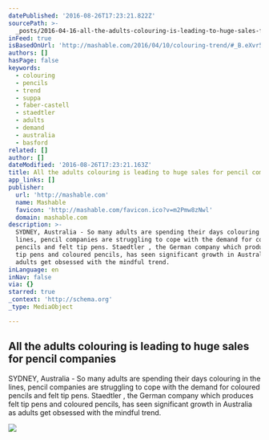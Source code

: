 ```yaml
---
datePublished: '2016-08-26T17:23:21.822Z'
sourcePath: >-
  _posts/2016-04-16-all-the-adults-colouring-is-leading-to-huge-sales-for-pencil.md
inFeed: true
isBasedOnUrl: 'http://mashable.com/2016/04/10/colouring-trend/#_B.eXvr5Fgq5'
authors: []
hasPage: false
keywords:
  - colouring
  - pencils
  - trend
  - suppa
  - faber-castell
  - staedtler
  - adults
  - demand
  - australia
  - basford
related: []
author: []
dateModified: '2016-08-26T17:23:21.163Z'
title: All the adults colouring is leading to huge sales for pencil companies
app_links: []
publisher:
  url: 'http://mashable.com'
  name: Mashable
  favicon: 'http://mashable.com/favicon.ico?v=m2Pmw8zNwl'
  domain: mashable.com
description: >-
  SYDNEY, Australia - So many adults are spending their days colouring in the
  lines, pencil companies are struggling to cope with the demand for coloured
  pencils and felt tip pens. Staedtler , the German company which produces felt
  tip pens and coloured pencils, has seen significant growth in Australia as
  adults get obsessed with the mindful trend.
inLanguage: en
inNav: false
via: {}
starred: true
_context: 'http://schema.org'
_type: MediaObject

---
```

<article style=""><h1>All the adults colouring is leading to huge sales for pencil companies</h1><p>SYDNEY, Australia - So many adults are spending their days colouring in the lines, pencil companies are struggling to cope with the demand for coloured pencils and felt tip pens. Staedtler , the German company which produces felt tip pens and coloured pencils, has seen significant growth in Australia as adults get obsessed with the mindful trend.</p><img src="http://rack.3.mshcdn.com/media/ZgkyMDE2LzA0LzExLzQ4LzBjNmE2NTZjYzQwLjRmOWNhLmpwZwpwCXRodW1iCTEyMDB4NjMwCmUJanBn/09a7191e/180/0c6a656cc4044ac691546a71e9672f0f.jpg" /></article>